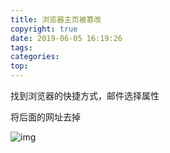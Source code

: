 ```yaml
---
title: 浏览器主页被篡改
copyright: true
date: 2019-06-05 16:19:26
tags:
categories:
top:
---
```


找到浏览器的快捷方式，邮件选择属性

将后面的网址去掉

![img](https://oss.caiguoyu.cn/pictures/olds/20190605162010.jpg)

